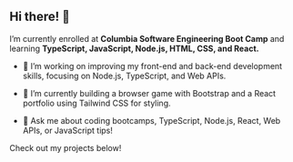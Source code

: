 ## Hi there! 👋

I’m currently enrolled at **Columbia Software Engineering Boot Camp** and learning **TypeScript, JavaScript, Node.js, HTML, CSS, and React.**
  - 🔭 I’m working on improving my front-end and back-end development skills, focusing on Node.js, TypeScript, and Web APIs.

  - 🌱 I’m currently building a browser game with Bootstrap and a React portfolio using Tailwind CSS for styling.
    
  - 💬 Ask me about coding bootcamps, TypeScript, Node.js, React, Web APIs, or JavaScript tips!

Check out my projects below!
